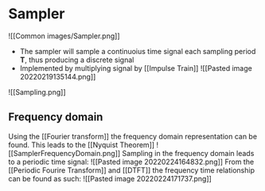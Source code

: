  # Sampler
![[Common images/Sampler.png]]
- The sampler will sample a continuoius time signal each sampling period **T**, thus producing a discrete signal
- Implemented by multiplying signal by [[Impulse Train]]
![[Pasted image 20220219135144.png]]

![[Sampling.png]]

## Frequency domain
Using the [[Fourier transform]] the frequency domain representation can be found. This leads to the [[Nyquist Theorem]]
![[SamplerFrequencyDomain.png]]
Sampling in the frequency domain leads to a periodic time signal:
![[Pasted image 20220224164832.png]]
 From the [[Periodic Fourire Transform]] and [[DTFT]] the frequency time relationship can be found as such:
 ![[Pasted image 20220224171737.png]]